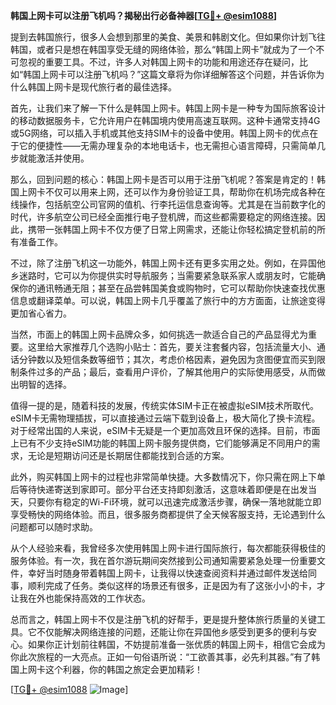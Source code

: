 **韩国上网卡可以注册飞机吗？揭秘出行必备神器[[TG💪+ @esim1088](https://t.me/s/esim1088)]**

提到去韩国旅行，很多人会想到那里的美食、美景和韩剧文化。但如果你计划飞往韩国，或者只是想在韩国享受无缝的网络体验，那么“韩国上网卡”就成为了一个不可忽视的重要工具。不过，许多人对韩国上网卡的功能和用途还存在疑问，比如“韩国上网卡可以注册飞机吗？”这篇文章将为你详细解答这个问题，并告诉你为什么韩国上网卡是现代旅行者的最佳选择。

首先，让我们来了解一下什么是韩国上网卡。韩国上网卡是一种专为国际旅客设计的移动数据服务卡，它允许用户在韩国境内使用高速互联网。这种卡通常支持4G或5G网络，可以插入手机或其他支持SIM卡的设备中使用。韩国上网卡的优点在于它的便捷性——无需办理复杂的本地电话卡，也无需担心语言障碍，只需简单几步就能激活并使用。

那么，回到问题的核心：韩国上网卡是否可以用于注册飞机呢？答案是肯定的！韩国上网卡不仅可以用来上网，还可以作为身份验证工具，帮助你在机场完成各种在线操作，包括航空公司官网的值机、行李托运信息查询等。尤其是在当前数字化的时代，许多航空公司已经全面推行电子登机牌，而这些都需要稳定的网络连接。因此，携带一张韩国上网卡不仅方便了日常上网需求，还能让你轻松搞定登机前的所有准备工作。

不过，除了注册飞机这一功能外，韩国上网卡还有更多实用之处。例如，在异国他乡迷路时，它可以为你提供实时导航服务；当需要紧急联系家人或朋友时，它能确保你的通讯畅通无阻；甚至在品尝韩国美食或购物时，它可以帮助你快速查找优惠信息或翻译菜单。可以说，韩国上网卡几乎覆盖了旅行中的方方面面，让旅途变得更加省心省力。

当然，市面上的韩国上网卡品牌众多，如何挑选一款适合自己的产品显得尤为重要。这里给大家推荐几个选购小贴士：首先，要关注套餐内容，包括流量大小、通话分钟数以及短信条数等细节；其次，考虑价格因素，避免因为贪图便宜而买到限制条件过多的产品；最后，查看用户评价，了解其他用户的实际使用感受，从而做出明智的选择。

值得一提的是，随着科技的发展，传统实体SIM卡正在被虚拟eSIM技术所取代。eSIM卡无需物理插拔，可以直接通过云端下载到设备上，极大简化了换卡流程。对于经常出国的人来说，eSIM卡无疑是一个更加高效且环保的选择。目前，市面上已有不少支持eSIM功能的韩国上网卡服务提供商，它们能够满足不同用户的需求，无论是短期访问还是长期居住都能找到合适的方案。

此外，购买韩国上网卡的过程也非常简单快捷。大多数情况下，你只需在网上下单后等待快递寄送到家即可。部分平台还支持即刻激活，这意味着即便是在出发当天，只要你有稳定的Wi-Fi环境，就可以迅速完成激活步骤，确保一落地就能立即享受畅快的网络体验。而且，很多服务商都提供了全天候客服支持，无论遇到什么问题都可以随时求助。

从个人经验来看，我曾经多次使用韩国上网卡进行国际旅行，每次都能获得极佳的服务体验。有一次，我在首尔游玩期间突然接到公司通知需要紧急处理一份重要文件，幸好当时随身带着韩国上网卡，让我得以快速查阅资料并通过邮件发送给同事，顺利完成了任务。类似这样的场景还有很多，正是因为有了这张小小的卡，才让我在外也能保持高效的工作状态。

总而言之，韩国上网卡不仅是注册飞机的好帮手，更是提升整体旅行质量的关键工具。它不仅能解决网络连接的问题，还能让你在异国他乡感受到更多的便利与安心。如果你正计划前往韩国，不妨提前准备一张优质的韩国上网卡，相信它会成为你此次旅程的一大亮点。正如一句俗语所说：“工欲善其事，必先利其器。”有了韩国上网卡这个利器，你的韩国之旅定会更加精彩！

[[TG💪+ @esim1088](https://t.me/s/esim1088) ![Image](https://i.postimg.cc/4NQfJmqS/Snipaste-2025-05-13-00-14-12.png)]